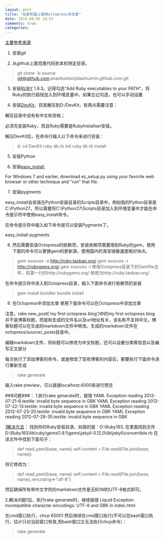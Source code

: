 ```yaml
---
layout: post
title: "在新机器上使用octopress写文章"
date: 2014-08-05 18:57
comments: true
categories: 
---
```

[主要参考来源][]

1. 安装git

2. 从github上面克隆代码到本机特定目录。

>git clone -b source git@github.com:pliaohuimin/pliaohuimin.github.com.git



3. 安装[RUBY][] 1.9.3。记得勾选“Add Ruby executables to your PATH”，将Ruby的执行路径加入到环境变量中，如果忘记勾选，也可以手动设置

4. 安装[DevKit][]，将其解压到D:/DevKit，有两点需要注意：

 解压目录中没有有中文和空格；

 必须先安装Ruby，而且Ruby需要是RubyInstallser安装。

 解压DevKit后，在命令行输入以下命令来进行安装：

>d: 
>cd DevKit
>ruby dk.rb init 
>ruby dk.rb install


5. 安装Python

6. 安装[easy_install][],

For Windows 7 and earlier, download ez_setup.py using your favorite web browser or other technique and "run" that file.

7. 安装pygments

easy_install会安装在Python安装目录的Scripts目录中，例如我的Python目录是C:\Python27，所以需要将C:\Python27\Scripts目录加入到环境变量中才能在命令提示符中使用easy_install命令。

在命令提示符中输入如下命令就可以安装Pygments了。

easy_install pygments

8. 然后需要安装Octopress的依赖项，安装依赖项需要用到Ruby的gem，使用下面的命令可以更换gem的更新源，使用国内的淘宝镜像速度相对快点。

>gem sources -a http://ruby.taobao.org/
>gem sources -r http://rubygems.org/
>gem sources -l
修改Octopress目录下的Gemfile文件，将第一行的http://rubygems.org/ 修改为http://ruby.taobao.org/

在命令提示符中进入到Octopress目录，输入下面命令进行依赖项的安装

>gem install bundler
>bundle install

9. 在Octopress中添加文章
使用下面命令可以在Octopress中添加文章



注意，rake new_post['my first octopress blog']中的my first octopress blog 并不是博客标题，而是和生成的文件名以及url地址有关，该名称不支持中文。博客标题可以在生成的markdown文件中修改。生成的markdown文件在octopress/source/_posts目录中。

编辑markdown文件，将标题可以修改为中文标题，还可以设置分类等信息以及编写正文部分



每次执行了添加博客的命令，或是修改了现有博客的内容后，都要执行下面命令进行重新生成

>rake generate

输入rake preview，可以直接localhost:4000来进行预览



###问题###：
1.执行rake generate时，报错
YAML Exception reading 2012-07-21-8.textile: invalid byte sequence in GBK
YAML Exception reading 2012-07-22-13.textile: invalid byte sequence in GBK
YAML Exception reading 2012-07-23-20.textile: invalid byte sequence in GBK
YAML Exception reading 2012-07-28-35.textile: invalid byte sequence in GBK

[1解决方法][]：
找到你的Ruby安装目录，如我的是：D:\Ruby193, 在里面找到文件D:\Ruby193\lib\ruby\gems\1.9.1\gems\jekyll-0.12.0\lib\jekyll\convertible.rb
在该文件中找到下面句子：
>    def read_yaml(base, name)
>      self.content = File.read(File.join(base, name))

将它修改为：
>    def read_yaml(base, name)
>      self.content = File.read(File.join(base, name),:encoding=>"utf-8")

然后确保所有带中文字符的markdown文件是无BOM的UTF-8格式即可。

 
2.解决问题1后，执行rake generate时，继续报错
Liquid Exception: incompatible character encodings: UTF-8 and GBK in index.html

在cmd窗口执行，chcp 65001
然后继续在cmd窗口执行(不可以在bash窗口执行，估计只对当前窗口有效,而bash窗口又无法执行chcp命令）：
>rake generate

[1解决方法]: http://changfengmingzhi.blog.163.com/blog/static/16710528820131013103511364/
[主要参考来源]: http://www.cnblogs.com/oec2003/archive/2013/05/27/3100896.html

[RUBY]: http://rubyinstaller.org/downloads/

[DevKit]: http://cloud.github.com/downloads/oneclick/rubyinstaller/DevKit-tdm-32-4.5.2-20111229-1559-sfx.exe

[easy_install]: https://pypi.python.org/pypi/setuptools